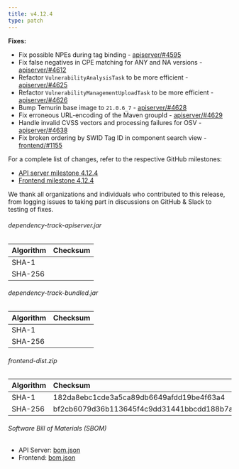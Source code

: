 ```yaml
---
title: v4.12.4
type: patch
---
```


**Fixes:**

* Fix possible NPEs during tag binding - [apiserver/#4595]
* Fix false negatives in CPE matching for ANY and NA versions - [apiserver/#4612]
* Refactor `VulnerabilityAnalysisTask` to be more efficient - [apiserver/#4625]
* Refactor `VulnerabilityManagementUploadTask` to be more efficient - [apiserver/#4626]
* Bump Temurin base image to `21.0.6_7` - [apiserver/#4628]
* Fix erroneous URL-encoding of the Maven groupId - [apiserver/#4629]
* Handle invalid CVSS vectors and processing failures for OSV - [apiserver/#4638]
* Fix broken ordering by SWID Tag ID in component search view - [frontend/#1155]

For a complete list of changes, refer to the respective GitHub milestones:

* [API server milestone 4.12.4](https://github.com/DependencyTrack/dependency-track/milestone/48?closed=1)
* [Frontend milestone 4.12.4](https://github.com/DependencyTrack/frontend/milestone/33?closed=1)

We thank all organizations and individuals who contributed to this release, from logging issues to taking part in discussions on GitHub & Slack to testing of fixes.

###### dependency-track-apiserver.jar

| Algorithm | Checksum |
|:----------|:---------|
| SHA-1     |          |
| SHA-256   |          |

###### dependency-track-bundled.jar

| Algorithm | Checksum |
|:----------|:---------|
| SHA-1     |          |
| SHA-256   |          |

###### frontend-dist.zip

| Algorithm | Checksum                                                         |
|:----------|:-----------------------------------------------------------------|
| SHA-1     | 182da8ebc1cde3a5ca89db6649afdd19be4f63a4                         |
| SHA-256   | bf2cb6079d36b113645f4c9dd31441bbcdd188b7a003f05947569007ff9d4713 |

###### Software Bill of Materials (SBOM)

* API Server: [bom.json](https://github.com/DependencyTrack/dependency-track/releases/download/4.12.4/bom.json)
* Frontend: [bom.json](https://github.com/DependencyTrack/frontend/releases/download/4.12.4/bom.json)

[apiserver/#4595]: https://github.com/DependencyTrack/dependency-track/pull/4595
[apiserver/#4612]: https://github.com/DependencyTrack/dependency-track/pull/4612
[apiserver/#4625]: https://github.com/DependencyTrack/dependency-track/pull/4625
[apiserver/#4626]: https://github.com/DependencyTrack/dependency-track/pull/4626
[apiserver/#4628]: https://github.com/DependencyTrack/dependency-track/pull/4628
[apiserver/#4629]: https://github.com/DependencyTrack/dependency-track/pull/4629
[apiserver/#4638]: https://github.com/DependencyTrack/dependency-track/pull/4638

[frontend/#1155]: https://github.com/DependencyTrack/frontend/pull/1155